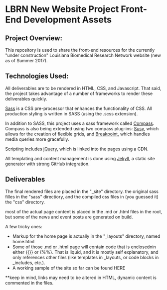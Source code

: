 <h1>LBRN New Website Project Front-End Development Assets</h1>
<h2>Project Overview:</h2>
<p>This repository is used to share the front-end resources for the currently "under construction" Louisiana Biomedical Research Network website (new as of Summer 2017).</p>

<h2>Technologies Used:</h2>
<p>All deliverables are to be rendered in HTML, CSS, and Javascript. That said, the project takes advantage of a number of frameworks to render these deliverables quickly.
</p><p>
<a href="http://sass-lang.com">Sass</a> is a CSS pre-processor that enhances the functionality of CSS. All production styling is written in SASS (using the .scss extension).
</p><p>
In addition to SASS, this project uses a sass framework called <a href="http://compass-style.org">Compass</a>. Compass is also being extended using two compass plug-ins: <a href="http://susy.oddbird.net">Susy</a>, which allows for the creation of flexible grids, and <a href="http://breakpoint-sass.com">Breakpoint</a>, which handles media queries more gracefully.
</p><p>
Scripting includes <a href="https://jquery.com">jQuery</a>, which is linked into the pages using a CDN.
</p>
<p>All templating and content management is done using <a href="https://jekyllrb.com">Jekyll</a>, a static site generator with strong GitHub integration.</p>
<h2>Deliverables</h2>
<p>The final rendered files are placed in the "_site" directory. the original sass filles in the "sass" directiory, and the compiled css files in (you guessed it) the "css" directory.</p>
<p>most of the actual page content is placed in the .md or .html files in the root, but some of the news and event posts are generated on build.</p>
<p>A few tricky ones:</p>
<ul>
  <li>Markup for the home page is actually in the "_layouts" directory, named home.html</li>
  <li>Some of those .md or .html page will contain code that is enclosednin either {{}} or {%%}. That is liquid, and it is mostly self explanatory, and only references other files (like templates in _layouts, or code blocks in _includes, etc.).</li>
  <li>A working sample of the site so far can be found HERE</li>
  </ul>


**keep in mind, links may need to be altered in HTML, dynamic content is commented in the files.
